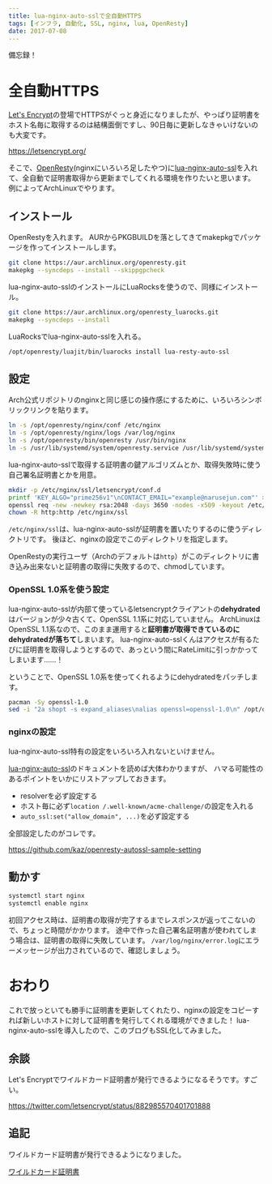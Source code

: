```yaml
---
title: lua-nginx-auto-sslで全自動HTTPS
tags: [インフラ, 自動化, SSL, nginx, lua, OpenResty]
date: 2017-07-08
---
```


備忘録！

# 全自動HTTPS

[Let's Encrypt](https://letsencrypt.org/)の登場でHTTPSがぐっと身近になりましたが、やっぱり証明書をホスト名毎に取得するのは結構面倒ですし、90日毎に更新しなきゃいけないのも大変です。

https://letsencrypt.org/

そこで、[OpenResty](https://openresty.org/en/)(nginxにいろいろ足したやつ)に[lua-nginx-auto-ssl](https://github.com/GUI/lua-resty-auto-ssl)を入れて、全自動で証明書取得から更新までしてくれる環境を作りたいと思います。
例によってArchLinuxでやります。

## インストール

OpenRestyを入れます。
AURからPKGBUILDを落としてきてmakepkgでパッケージを作ってインストールします。
```sh
git clone https://aur.archlinux.org/openresty.git
makepkg --syncdeps --install --skippgpcheck
```

lua-nginx-auto-sslのインストールにLuaRocksを使うので、同様にインストール。
```sh
git clone https://aur.archlinux.org/openresty_luarocks.git
makepkg --syncdeps --install
```

LuaRocksでlua-nginx-auto-sslを入れる。
```sh
/opt/openresty/luajit/bin/luarocks install lua-resty-auto-ssl
```

## 設定

Arch公式リポジトリのnginxと同じ感じの操作感にするために、いろいろシンボリックリンクを貼ります。
```sh
ln -s /opt/openresty/nginx/conf /etc/nginx
ln -s /opt/openresty/nginx/logs /var/log/nginx
ln -s /opt/openresty/bin/openresty /usr/bin/nginx
ln -s /usr/lib/systemd/system/openresty.service /usr/lib/systemd/system/nginx.service
```

lua-nginx-auto-sslで取得する証明書の鍵アルゴリズムとか、取得失敗時に使う自己署名証明書とかを用意。
```sh
mkdir -p /etc/nginx/ssl/letsencrypt/conf.d
printf 'KEY_ALGO="prime256v1"\nCONTACT_EMAIL="example@narusejun.com"' > /etc/nginx/ssl/letsencrypt/conf.d/custom.sh
openssl req -new -newkey rsa:2048 -days 3650 -nodes -x509 -keyout /etc/nginx/ssl/fallback_key.pem -out /etc/nginx/ssl/fallback_crt.pem -subj "/CN=NaruseJun/"
chown -R http:http /etc/nginx/ssl
```

`/etc/nginx/ssl`は、lua-nginx-auto-sslが証明書を置いたりするのに使うディレクトリです。
後ほど、nginxの設定でこのディレクトリを指定します。

OpenRestyの実行ユーザ（Archのデフォルトは`http`）がこのディレクトリに書き込み出来ないと証明書の取得に失敗するので、chmodしています。

### OpenSSL 1.0系を使う設定

lua-nginx-auto-sslが内部て使っているletsencryptクライアントの**dehydrated**はバージョンが少々古くて、OpenSSL 1.1系に対応していません。
ArchLinuxはOpenSSL 1.1系なので、このまま運用すると**証明書が取得できているのにdehydratedが落ちて**しまいます。
lua-nginx-auto-sslくんはアクセスが有るたびに証明書を取得しようとするので、あっという間にRateLimitに引っかかってしまいます……！

ということで、OpenSSL 1.0系を使ってくれるようにdehydratedをパッチします。

```sh
pacman -Sy openssl-1.0
sed -i "2a shopt -s expand_aliases\nalias openssl=openssl-1.0\n" /opt/openresty/luajit/bin/resty-auto-ssl/dehydrated
```

### nginxの設定

lua-nginx-auto-ssl特有の設定をいろいろ入れないといけません。

[lua-nginx-auto-ssl](https://github.com/GUI/lua-resty-auto-ssl)のドキュメントを読めば大体わかりますが、
ハマる可能性のあるポイントをいかにリストアップしておきます。

- resolverを必ず設定する
- ホスト毎に必ず`location /.well-known/acme-challenge/`の設定を入れる
- `auto_ssl:set("allow_domain", ...)`を必ず設定する

全部設定したのがコレです。

https://github.com/kaz/openresty-autossl-sample-setting

## 動かす

```sh
systemctl start nginx
systemctl enable nginx
```

初回アクセス時は、証明書の取得が完了するまでレスポンスが返ってこないので、ちょっと時間がかかります。
途中で作った自己署名証明書が使われてしまう場合は、証明書の取得に失敗しています。
`/var/log/nginx/error.log`にエラーメッセージが出力されているので、確認しましょう。

# おわり

これで放っといても勝手に証明書を更新してくれたり、nginxの設定をコピーすれば新しいホストに対して証明書を発行してくれる環境ができました！
lua-nginx-auto-sslを導入したので、このブログもSSL化してみました。

## 余談

Let's Encryptでワイルドカード証明書が発行できるようになるそうです。すごい。

https://twitter.com/letsencrypt/status/882985570401701888

## 追記

ワイルドカード証明書が発行できるようになりました。

[ワイルドカード証明書](/posts/23/)
